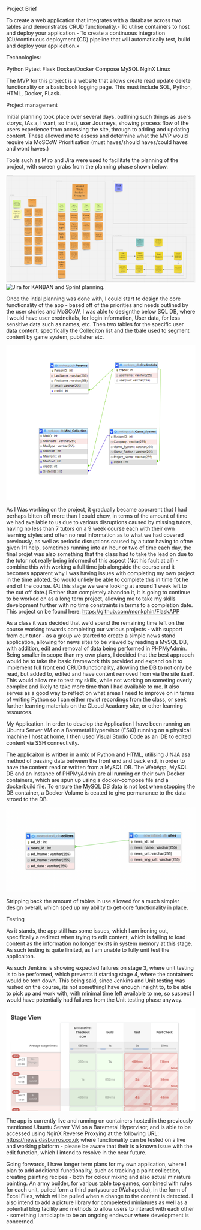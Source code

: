 Project Brief

To create a web application that integrates with a database across two tables and demonstrates CRUD functionality.- To utilise containers to host and deploy your application.- To create a continuous integration (CI)/continuous deployment (CD) pipeline that will automatically test, build and deploy your application.x

Technologies:

Python
Pytest
Flask
Docker/Docker Compose
MySQL
NginX
Linux

The MVP for this project is a website that allows create read update delete functionality on a basic book logging page. This must include SQL, Python, HTML, Docker, FLask.

Project management

Initial planning took place over several days, outlining such things as users storys, (As a, I want, so that), user Journeys, showing process flow of the users experience from accessing the site, through to adding and updating content. These allowed me to assess and determine what the MVP would require via MoSCoW Prioritisation (must haves/should haves/could haves and wont haves.)

Tools such as Miro and Jira were used to facilitate the planning of the project, with screen grabs from the planning phase shown below. 

![Miro Board for User Journeys, MoSCoW, etc. ](https://github.com/monkphin/BasicCrud/blob/main/miro.png?raw=true)
![Jira for KANBAN and Sprint planning.](https://github.com/monkphin/BasicCrud/blob/main/jira.png?raw=true)

Once the intial planning was done with, I could start to design the core functionality of the app - based off of the priorities and needs outlined by the user stories and MoSCoW, I was able to designthe below SQL DB, where I would have user credneitals, for login information, User data, for less sensitive data such as names, etc. Then two tables for the specific user data content, specifically the Colleciton list and the tbale used to segment content by game system, publisher etc. 

![SQL Table relationships. ](https://github.com/monkphin/BasicCrud/blob/main/SQL_relationship_tables.png?raw=true)

As I Was working on the project, it gradually became apprarent that I had perhaps bitten off more than I could chew, in terms of the amount of time we had available to us due to various disruptions caused by missing tutors, having no less than 7 tutors on a 9 week course each with their own learning styles and often no real information as to what we had covered previously, as well as periodic disruptions caused by a tutor having to oftne given 1:1 help, sometimes running into an hour or two of time each day, the final projet was also something that the class had to take the lead on due to the tutor not really being informed of this aspect (Not his fault at all) - combine this with working a full time job alongside the course and it becomes apparent why I was having issues with completing my own project in the time alloted. So would unliely be able to complete this in time fot he end of the course. (At this stage we were looking at around 1 week left to the cut off date.) Rather than completely abandon it, it is going to continue to be worked on as a long term project, allowing me to take my skills development further with no time constraints in terms fo a completion date. This project cn be found here: https://github.com/monkphin/FlaskAPP



As a class it was decided that we'd spend the remaining time left on the course working towards completing our various projects - with support from our tutor - as a group we started to create a simple news stand application, allowing for news sites to be viewed by reading a MySQL DB, with addition, edit and removal of data being performed in PHPMyAdmin. Being smaller in scope than my own plans, I decided that the best appraoch would be to take the basic framework this provided and expand on it to implement full front end CRUD functionality, allowiing the DB to not only be read, but added to, edited and have content removed from via the site itself. This would allow me to test my skills, while not working on someting overly complex and likely to take more time than I had available to me. It also serves as a good way to reflect on what areas I need to improve on in terms of writing Python so I can either revist recordings from the class, or seek further learning materials on the CLoud Acadamy site, or other learning resources. 

My Application. 
In order to develop the Application I have been running an Ubuntu Server VM on a Baremetal Hypervisor (ESXi) running on a physical machine I host at home, I then used Visual Studio Code as an IDE to edited content via SSH connectivity. 

The applicaiton is written in a mix of Python and HTML, utilising JINJA asa method of passing data between the front end and back end, in order to have the content read or written from a MySQL DB. The WebApp, MySQL DB and an Instance of PHPMyAdmin are all running on their own Docker containers, which are spun up using a docker-compose file and a dockerbuild file. To ensure the MySQL DB data is not lost when stopping the DB container, a Docker Volume is ceated to give permanance to the data stroed to the DB. 

![Simple SQL Table relationships. ](https://github.com/monkphin/BasicCrud/blob/main/simple_db.png?raw=true)

Stripping back the amount of tables in use allowed for a much simpler design overall, which sped up my ability to get core functionality in place. 

Testing

As it stands, the app still has some issues, which I am ironing out, specifically a redirect when trying to edit content, which is failing to load content as the information no longer exists in system memory at this stage. As such testing is quite limited, as I am unable to fully unit test the applicaiton. 

As such Jenkins is showing expected failures on stage 3, where unit testing is to be performed, which prevents it starting stage 4, where the containers would be torn down. This being said, since Jenkins and Unit testing was rushed on the course, its not somethingI have enough insight to, to be able to pick up and work with, with minimal time left available to me, so suspect I would have potentially had failures from the Unit testing phase anyway. 

![Jenkins Stage View. ](https://github.com/monkphin/BasicCrud/blob/main/jenkins.png?raw=true)

The app is currently live and running on containers hosted in the previously mentioned Ubuntu Server VM on a Baremetal Hypervisor, and is able to be accessed using NginX Reverse Proxying at the following URL: https://news.dasburros.co.uk where functionality can be tested on a live and working platform - please be aware that their is a known issue with the edit function, which I intend to resolve in the near future. 


Going forwards, I have longer term plans for my own application, where I plan to add additional functionality, such as tracking a paint collection, creating painting recipes - both for colour mixing and also actual miniature painting. An army builder, for various table top games, combined with rules for each unit, pulled form a third partysource (Wahapedia), in the form of Excel Files, which will be pulled when a change to the content is detected. I also intend to add a picture library for compeleted miniatures as well as a potential blog facility and methods to allow users to interact with each other - something i anticiapte to be an ongoing endevour where development is concerned. 
